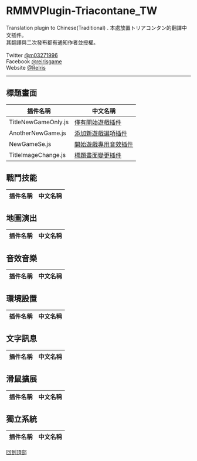 # RMMVPlugin-Triacontane_TW
Translation plugin to Chinese(Traditional) .
本處放置トリアコンタン的翻譯中文插件。<br>
其翻譯與二次發布都有通知作者並授權。<br>
<br>
Twitter [@m03271996](https://twitter.com/m03271996)<br>
Facebook [@reirisgame](https://www.facebook.com/reirisgame/)<br>
Website [@ReIris](https://m03271996.wixsite.com/reirisgame)<br>
* * *
## 標題畫面 <br>
| 插件名稱               | 中文名稱              |
| --------------------- | --------------------- |
| TitleNewGameOnly.js       | [僅有開始遊戲插件](https://github.com/mr099985/RMMVPlugin-Triacontane_TW/blob/master/%E6%A8%99%E9%A1%8C%E7%95%AB%E9%9D%A2/TitleNewGameOnly.js)    |
| AnotherNewGame.js       | [添加新遊戲選項插件](https://github.com/mr099985/RMMVPlugin-Triacontane_TW/blob/master/%E6%A8%99%E9%A1%8C%E7%95%AB%E9%9D%A2/AnotherNewGame.js)    |
| NewGameSe.js       | [開始遊戲專用音效插件](https://github.com/mr099985/RMMVPlugin-Triacontane_TW/blob/master/%E6%A8%99%E9%A1%8C%E7%95%AB%E9%9D%A2/NewGameSe.js)    |
| TitleImageChange.js       | [標題畫面變更插件](https://github.com/mr099985/RMMVPlugin-Triacontane_TW/blob/master/Title/TitleImageChange.js)    |
## 戰鬥技能 <br>
| 插件名稱               | 中文名稱              |
| --------------------- | --------------------- |
## 地圖演出 <br>
| 插件名稱               | 中文名稱              |
| --------------------- | --------------------- |
## 音效音樂 <br>
| 插件名稱               | 中文名稱              |
| --------------------- | --------------------- |
## 環境設置 <br>
| 插件名稱               | 中文名稱              |
| --------------------- | --------------------- |
## 文字訊息 <br>
| 插件名稱               | 中文名稱              |
| --------------------- | --------------------- |
## 滑鼠擴展 <br>
| 插件名稱               | 中文名稱              |
| --------------------- | --------------------- |
## 獨立系統 <br>
| 插件名稱               | 中文名稱              |
| --------------------- | --------------------- |


[回到頂部](#readme)
